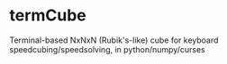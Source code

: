 termCube
========

Terminal-based NxNxN (Rubik's-like) cube for keyboard speedcubing/speedsolving, in python/numpy/curses

